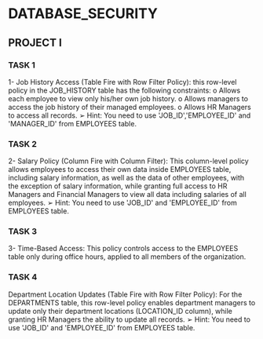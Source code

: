 # DATABASE_SECURITY
## PROJECT I

### TASK 1 
1- Job History Access (Table Fire with Row Filter Policy): this row-level policy in the
JOB_HISTORY table has the following constraints:
o Allows each employee to view only his/her own job history.
o Allows managers to access the job history of their managed employees.
o Allows HR Managers to access all records.
➢ Hint: You need to use 'JOB_ID','EMPLOYEE_ID' and 'MANAGER_ID'
from EMPLOYEES table.

### TASK 2 
2- Salary Policy (Column Fire with Column Filter): This column-level policy allows
employees to access their own data inside EMPLOYEES table, including salary
information, as well as the data of other employees, with the exception of salary
information, while granting full access to HR Managers and Financial Managers to view
all data including salaries of all employees.
➢ Hint: You need to use 'JOB_ID' and 'EMPLOYEE_ID' from EMPLOYEES
table.

### TASK 3
3- Time-Based Access: This policy controls access to the EMPLOYEES table only during
office hours, applied to all members of the organization.


### TASK 4 
Department Location Updates (Table Fire with Row Filter Policy): For the
DEPARTMENTS table, this row-level policy enables department managers to update
only their department locations (LOCATION_ID column), while granting HR Managers
the ability to update all records.
➢ Hint: You need to use 'JOB_ID' and 'EMPLOYEE_ID' from EMPLOYEES
table.
